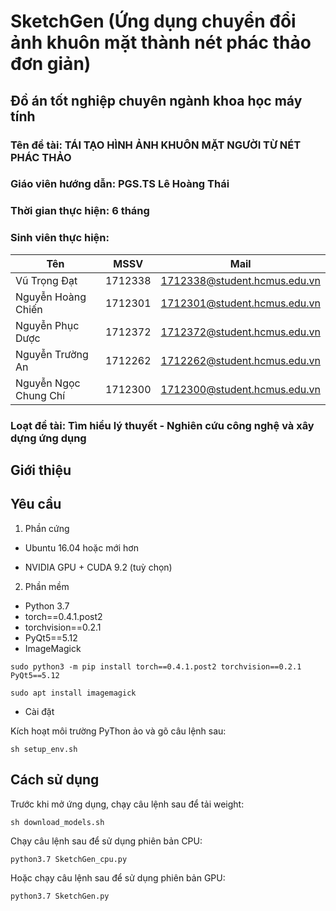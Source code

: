 # SketchGen (Ứng dụng chuyển đổi ảnh khuôn mặt thành nét phác thảo đơn giản)

## Đồ án tốt nghiệp chuyên ngành khoa học máy tính

### Tên đề tài: TÁI TẠO HÌNH ẢNH KHUÔN MẶT NGƯỜI TỪ NÉT PHÁC THẢO

### Giáo viên hướng dẫn: PGS.TS Lê Hoàng Thái

### Thời gian thực hiện: 6 tháng

### Sinh viên thực hiện:

| Tên | MSSV | Mail |
| ------------ | ------------- | ------------- |
| Vũ Trọng Đạt | 1712338 | 1712338@student.hcmus.edu.vn |
| Nguyễn Hoàng Chiến | 1712301 | 1712301@student.hcmus.edu.vn |
| Nguyễn Phục Dược | 1712372 | 1712372@student.hcmus.edu.vn |
| Nguyễn Trường An | 1712262 | 1712262@student.hcmus.edu.vn |
| Nguyễn Ngọc Chung Chí | 1712300 | 1712300@student.hcmus.edu.vn |

### Loạt đề tài: Tìm hiểu lý thuyết  - Nghiên cứu công nghệ và xây dựng ứng dụng

## Giới thiệu

## Yêu cầu

1. Phần cứng

-   Ubuntu 16.04 hoặc mới hơn

-   NVIDIA GPU + CUDA 9.2 (tuỳ chọn)

2. Phần mềm

-   Python 3.7
-   torch==0.4.1.post2 
-   torchvision==0.2.1 
-   PyQt5==5.12
-   ImageMagick

```
sudo python3 -m pip install torch==0.4.1.post2 torchvision==0.2.1 PyQt5==5.12

sudo apt install imagemagick
```

-   Cài đặt

Kích hoạt môi trường PyThon ảo và gõ câu lệnh sau:

```
sh setup_env.sh
```

## Cách sử dụng
Trước khi mở ứng dụng, chạy câu lệnh sau để tải weight:

```
sh download_models.sh
```

Chạy câu lệnh sau để sử dụng phiên bản CPU:

```
python3.7 SketchGen_cpu.py
```

Hoặc chạy câu lệnh sau để sử dụng phiên bản GPU:

```
python3.7 SketchGen.py
```
